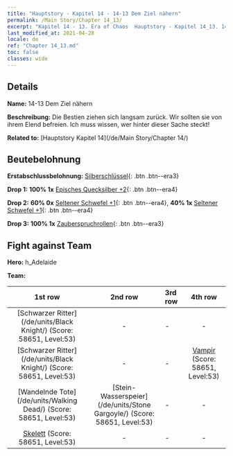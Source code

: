 ```yaml
---
title: "Hauptstory - Kapitel 14 - 14-13 Dem Ziel nähern"
permalink: /Main Story/Chapter 14_13/
excerpt: "Kapitel 14 - 13. Era of Chaos  Hauptstory - Kapitel 14_13. 14-13 Dem Ziel nähern"
last_modified_at: 2021-04-28
locale: de
ref: "Chapter 14_13.md"
toc: false
classes: wide
---
```


## Details

 **Name:** 14-13 Dem Ziel nähern

 **Beschreibung:** Die Bestien ziehen sich langsam zurück. Wir sollten sie von ihrem Elend befreien. Ich muss wissen, wer hinter dieser Sache steckt!

 **Related to:** [Hauptstory Kapitel 14](/de/Main Story/Chapter 14/)

## Beutebelohnung

 **Erstabschlussbelohnung:** [Silberschlüssel](/ItemsDE/con_693/){: .btn .btn--era3}

 **Drop 1:** **100% 1x** [Episches Quecksilber +2](/ItemsDE/mat_49/){: .btn .btn--era4}

 **Drop 2:** **60% 0x** [Seltener Schwefel +1](/ItemsDE/mat_43/){: .btn .btn--era4}, **40% 1x** [Seltener Schwefel +1](/ItemsDE/mat_43/){: .btn .btn--era4}

 **Drop 3:** **100% 1x** [Zauberspruchrollen](/ItemsDE/con_694/){: .btn .btn--era3}


## Fight against Team
 **Hero:** h_Adelaide

 **Team:**


  | 1st row | 2nd row | 3rd row | 4th row |
  |:----:|:----:|:----|:----:|
  | [Schwarzer Ritter](/de/units/Black Knight/) (Score: 58651, Level:53)  | - | - | - |
  | [Schwarzer Ritter](/de/units/Black Knight/) (Score: 58651, Level:53)  | - | - | [Vampir](/de/units/Vampire/) (Score: 58651, Level:53)  |
  | [Wandelnde Tote](/de/units/Walking Dead/) (Score: 58651, Level:53)  | [Stein-Wasserspeier](/de/units/Stone Gargoyle/) (Score: 58651, Level:53)  | - | - |
  | [Skelett](/de/units/Skeleton/) (Score: 58651, Level:53)  | - | - | - |


